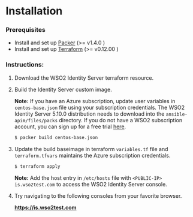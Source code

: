 # Installation

### Prerequisites

* Install and set up [Packer](https://www.packer.io/) (>= v1.4.0 )
* Install and set up [Terraform](https://www.terraform.io/) (>= v0.12.00 )


### Instructions:

1. Download the WSO2  Identity Server terraform resource.

2. Build the Identity Server custom image. 

   **Note:**  If you have an Azure subscription, update user variables in `centos-base.json`  file using your subscription credentials. The WSO2 Identity Server  5.10.0 distribution needs to download into the  `ansible-apim/files/packs` directory. If you do not have a WSO2 subscription account, you can sign up for a free trial [here](https://wso2.com/free-trial-subscription). 

   ```bash
   $ packer build centos-base.json 
   ```

3. Update the build baseimage in terraform `variables.tf` file and `terraform.tfvars` maintains the Azure subscription credentials. 


   ```bash
   $ terraform apply  
   ```

   **Note:**  Add the host entry in  `/etc/hosts` file with `<PUBLIC-IP> is.wso2test.com`  to access the WSO2 Identity Server console. 
 
4. Try navigating to the following consoles from your favorite browser.

    **https://is.wso2test.com**
